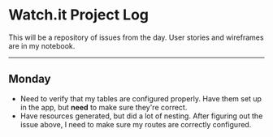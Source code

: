 # Watch.it Project Log #
This will be a repository of issues from the day. User stories and wireframes are in my notebook. 
***
## Monday ##
* Need to verify that my tables are configured properly. Have them set up in the app, but **need** to make sure they're correct. 
* Have resources generated, but did a lot of nesting. After figuring out the issue above, I need to make sure my routes are correctly configured. 